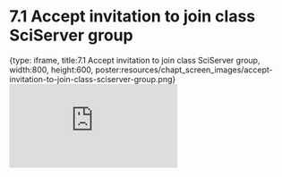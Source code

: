 # 7.1 Accept invitation to join class SciServer group
 
{type: iframe, title:7.1 Accept invitation to join class SciServer group, width:800, height:600, poster:resources/chapt_screen_images/accept-invitation-to-join-class-sciserver-group.png}
![](https://sayumiyork.github.io/c-moor-ottr-generic/accept-invitation-to-join-class-sciserver-group.html)
 

 
